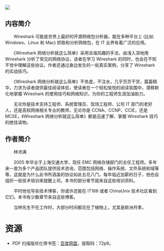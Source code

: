 ![](http://img3m2.ddimg.cn/17/5/23597162-1_u_1.jpg)

## 内容简介

　　Wireshark 可能是世界上最好的开源网络包分析器，能在多种平台上 (比如 Windows、Linux 和 Mac) 抓取和分析网络包，在 IT 业界有着广泛的应用。

　　《Wireshark 网络分析就这么简单》采用诙谐风趣的手法，由浅入深地用 Wireshark 分析了常见的网络协议，读者在学习 Wireshark 的同时，也会在不知不觉中理解这些协议。作者还通过身边发生的一些真实案例，分享了 Wireshark 的实战技巧。

　　《Wireshark 网络分析就这么简单》不务虚，不注水，几乎页页干货，篇篇精华，力求为读者提供最佳阅读体验，使读者在一个轻松愉悦的阅读氛围中，潜移默化地掌握 Wireshark 的使用技巧和网络知识，为你的工程师生涯加油助力。

　　无论你是技术支持工程师、系统管理员、现场工程师、公司 IT 部门的老好人，还是高校网络相关专业的教师，无论你是 CCNA、CCNP、CCIE，还是 MCSE，《Wireshark 网络分析就这么简单》都是迅速了解、掌握 Wireshark 技巧的绝佳读物。

## 作者简介

　　林沛满

　　2005 年毕业于上海交通大学，现任 EMC 网络存储部门的主任工程师。多年来一直为多个产品团队提供技术咨询，范围包括网络、操作系统、文件系统和域等等，这就是为什么此书所涵盖的协议如此五花八门。每年临近加薪的日子，他也会组织一些技术培训来提醒上司，本书的部分章节就来自这些培训资料。

　　平时他也写些技术博客，你或许还能在 IT168 或者 ChinaUnix 技术社区看到它们。本书有少数章节来自这些博客。

　　当林先生不在工作时，大部分时间都花在了植物上，尤其是欧洲月季。

# 资源

* PDF 扫描版优化带书签：[百度网盘](https://pan.baidu.com/s/19vLwtRBTyY1VZp5EBcFd6A)，提取码：72p9。
